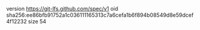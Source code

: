 version https://git-lfs.github.com/spec/v1
oid sha256:ee86bfb91752a1c036111165313c7a6cefa1b6f894b08549d8e59dcef4f12232
size 54
